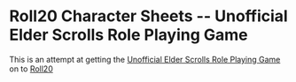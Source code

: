 Roll20 Character Sheets -- Unofficial Elder Scrolls Role Playing Game
=======================================================================

This is an attempt at getting the [Unofficial Elder Scrolls Role Playing Game](http://1d4chan.org/wiki/Unofficial_Elder_Scrolls_RPG) on to
[Roll20](https://roll20.net/)
